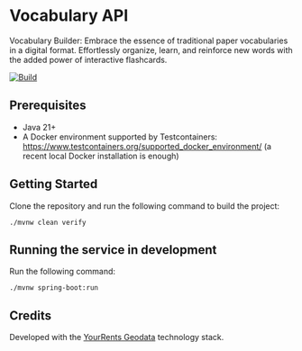 # Vocabulary API
Vocabulary Builder: Embrace the essence of traditional paper vocabularies in a digital format. Effortlessly organize, learn, and reinforce new words with the added power of interactive flashcards.

[![Build](https://github.com/egch/vocabulary/actions/workflows/maven.yml/badge.svg)](https://github.com/egch/vocabulary/actions/workflows/maven.yml)

## Prerequisites

- Java 21+
- A Docker environment supported by Testcontainers: <https://www.testcontainers.org/supported_docker_environment/> (a recent local Docker installation is enough)

## Getting Started

Clone the repository and run the following command to build the project:

```shell
./mvnw clean verify
```

## Running the service in development

Run the following command:

```shell
./mvnw spring-boot:run
```

## Credits
Developed with the [YourRents Geodata](https://github.com/your-rents) technology stack.
